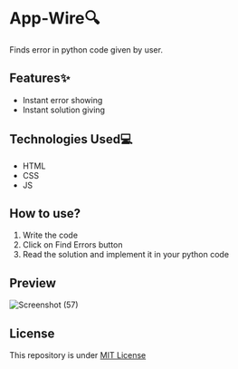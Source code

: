 # App-Wire🔍
Finds error in python code given by user.

## Features✨
- Instant error showing
- Instant solution giving

## Technologies Used💻
- HTML
- CSS
- JS

## How to use?
1. Write the code
2. Click on Find Errors button
3. Read the solution and implement it in your python code

## Preview
![Screenshot (57)](https://github.com/Harshit2012/App-Wire/assets/105143145/f3afdeb2-c9e9-4ae3-ac2d-d1e70194ea10)

## License
This repository is under [MIT License](https://github.com/Harshit2012/App-Wire#MIT-1-ov-file)
